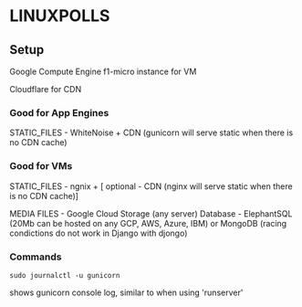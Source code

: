 # LINUXPOLLS

## Setup

Google Compute Engine f1-micro instance for VM

Cloudflare for CDN

### Good for App Engines
STATIC_FILES - WhiteNoise + CDN (gunicorn will serve static when there is no CDN cache)
### Good for VMs
STATIC_FILES - ngnix + [ optional - CDN (nginx will serve static when there is no CDN cache)]

MEDIA FILES - Google Cloud Storage (any server)
Database - ElephantSQL (20Mb can be hosted on any GCP, AWS, Azure, IBM) or MongoDB (racing condictions do not work in Django with djongo)

### Commands

```sudo journalctl -u gunicorn```

shows gunicorn console log, similar to when using 'runserver'



